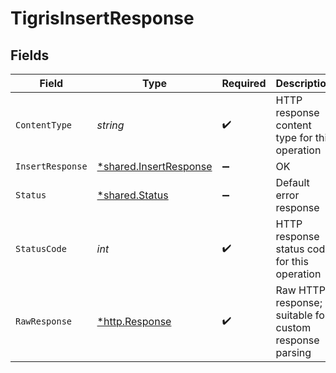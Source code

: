 # TigrisInsertResponse


## Fields

| Field                                                                  | Type                                                                   | Required                                                               | Description                                                            |
| ---------------------------------------------------------------------- | ---------------------------------------------------------------------- | ---------------------------------------------------------------------- | ---------------------------------------------------------------------- |
| `ContentType`                                                          | *string*                                                               | :heavy_check_mark:                                                     | HTTP response content type for this operation                          |
| `InsertResponse`                                                       | [*shared.InsertResponse](../../../pkg/models/shared/insertresponse.md) | :heavy_minus_sign:                                                     | OK                                                                     |
| `Status`                                                               | [*shared.Status](../../../pkg/models/shared/status.md)                 | :heavy_minus_sign:                                                     | Default error response                                                 |
| `StatusCode`                                                           | *int*                                                                  | :heavy_check_mark:                                                     | HTTP response status code for this operation                           |
| `RawResponse`                                                          | [*http.Response](https://pkg.go.dev/net/http#Response)                 | :heavy_check_mark:                                                     | Raw HTTP response; suitable for custom response parsing                |